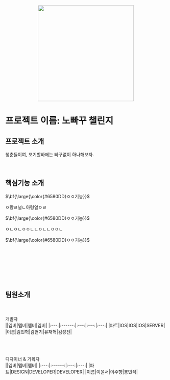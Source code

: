 <p align="center">
<img src="https://github.com/3rd-PARD-iOS-PART/iOS_JaeHyeokYoo/assets/103707692/e9e4b3b4-9da2-4d3b-bbc0-06b983509b52.JPG" height="300px" width="300px">


# 프로젝트 이름: 노빠꾸 챌린지
## 프로젝트 소개
청춘들이여, 포기할바에는 빠꾸없이 하나해보자.
<br/><br/><br/>

## 핵심기능 소개
<p>$\bf{\large{\color{#6580DD}ㅇㅇ기능}}$</p>
ㅇ랑ㄹ널ㄴ아렁얼ㅇㄹ
<p>$\bf{\large{\color{#6580DD}ㅇㅇ기능}}$</p>
ㅇㄴㅇㄴㅇㅇㄴㄴㅇㄴㄴㅇㅇㄴ
<p>$\bf{\large{\color{#6580DD}ㅇㅇ기능}}$</p>



<br/><br/><br/><br/><br/><br/>


## 팀원소개
<br/><br/>
개발자
<br/>
||멤버|멤버|멤버|멤버|
|:---:|:------:|:---:|:---:|:---:|
|파트|IOS|IOS|IOS|SERVER|
|이름|김민혁|김현기|유재혁|김성진|


<br/><br/><br/>
디자이너 & 기획자
<br/>
||멤버|멤버|멤버|
|:---:|:------:|:---:|:---:|
|파트|DESIGN|DEVELOPER|DEVELOPER|
|이름|이윤서|이주향|봉민석|


